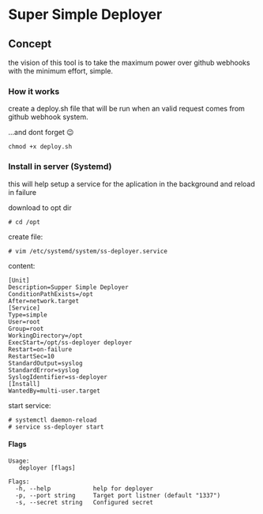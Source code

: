 # Super Simple Deployer

## Concept

the vision of this tool is to take the maximum power over github webhooks with the minimum effort, simple.

### How it works

create a deploy.sh file that will be run when an valid request comes from github webhook system.

...and dont forget 😉
```
chmod +x deploy.sh
```

### Install in server (Systemd)

this will help setup a service for the aplication in the background and reload in failure

download to opt dir
```
# cd /opt
```

create file:
```
# vim /etc/systemd/system/ss-deployer.service
```

content:
```
[Unit]
Description=Supper Simple Deployer
ConditionPathExists=/opt
After=network.target
[Service]
Type=simple
User=root
Group=root
WorkingDirectory=/opt
ExecStart=/opt/ss-deployer deployer
Restart=on-failure
RestartSec=10
StandardOutput=syslog
StandardError=syslog
SyslogIdentifier=ss-deployer
[Install]
WantedBy=multi-user.target
```

start service:
```
# systemctl daemon-reload
# service ss-deployer start
```

#### Flags

```
Usage:
   deployer [flags]

Flags:
  -h, --help            help for deployer
  -p, --port string     Target port listner (default "1337")
  -s, --secret string   Configured secret
```